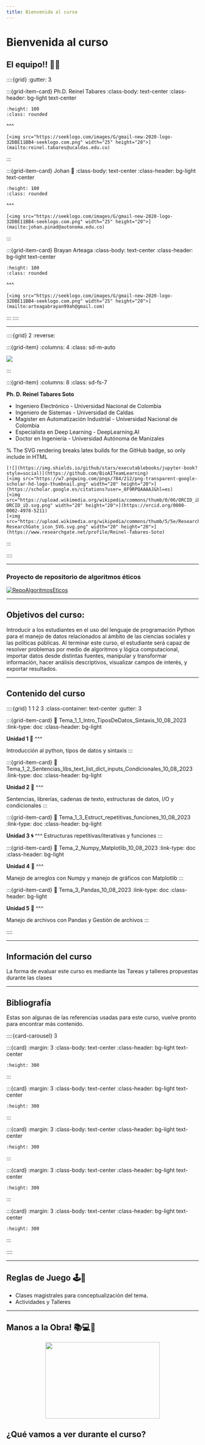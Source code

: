 ```yaml
---
title: Bienvenida al curso
---
```

# Bienvenida al curso

## El equipo!! 🦾🧠

::::{grid}
:gutter: 3

:::{grid-item-card} Ph.D. Reinel Tabares
:class-body: text-center
:class-header: bg-light text-center

```{image} images/rts.png
:height: 100
:class: rounded
```
^^^
```{only} html
[<img src="https://seeklogo.com/images/G/gmail-new-2020-logo-32DBE11BB4-seeklogo.com.png" width="25" height="20">](mailto:reinel.tabares@ucaldas.edu.co)
```
:::

:::{grid-item-card} Johan 🍍
:class-body: text-center
:class-header: bg-light text-center
```{image} images/jpd.png
:height: 100
:class: rounded
```
^^^
```{only} html
[<img src="https://seeklogo.com/images/G/gmail-new-2020-logo-32DBE11BB4-seeklogo.com.png" width="25" height="20">](mailto:johan.pinad@autonoma.edu.co)
```
:::

:::{grid-item-card} Brayan Arteaga
:class-body: text-center
:class-header: bg-light text-center
```{image} images/hba.png
:height: 100
:class: rounded
```
^^^
```{only} html
[<img src="https://seeklogo.com/images/G/gmail-new-2020-logo-32DBE11BB4-seeklogo.com.png" width="25" height="20">](mailto:arteagabrayan99ah@gmail.com)
```
:::
::::

---

::::{grid} 2
:reverse:

:::{grid-item}
:columns: 4
:class: sd-m-auto

<img src="https://upload.wikimedia.org/wikipedia/commons/3/35/Logo_Universidad_Adolfo_Ib%C3%A1%C3%B1ez.JPG" />

:::

:::{grid-item}
:columns: 8
:class: sd-fs-7

**Ph. D. Reinel Tabares Soto**

* Ingeniero Electrónico -  Universidad Nacional de Colombia
* Ingeniero de Sistemas - Universidad de Caldas
* Magister en Automatización Industrial - Universidad Nacional de Colombia
* Especialista en Deep Learning - DeepLearning.AI
* Doctor en Ingeniería - Universidad Autónoma de Manizales

% The SVG rendering breaks latex builds for the GitHub badge, so only include in HTML

```{only} html
[![](https://img.shields.io/github/stars/executablebooks/jupyter-book?style=social)](https://github.com/BioAITeamLearning)
[<img src="https://w7.pngwing.com/pngs/784/212/png-transparent-google-scholar-hd-logo-thumbnail.png" width="20" height="20">](https://scholar.google.es/citations?user=_8F9RPQAAAAJ&hl=es)
[<img src="https://upload.wikimedia.org/wikipedia/commons/thumb/0/06/ORCID_iD.svg/2048px-ORCID_iD.svg.png" width="20" height="20">](https://orcid.org/0000-0002-4978-5211)
[<img src="https://upload.wikimedia.org/wikipedia/commons/thumb/5/5e/ResearchGate_icon_SVG.svg/1200px-ResearchGate_icon_SVG.svg.png" width="20" height="20">](https://www.researchgate.net/profile/Reinel-Tabares-Soto)
```

:::

::::

---

### Proyecto de repositorio de algoritmos éticos


<a href="https://www.algoritmospublicos.cl/">
    <img src="images/globlabAlgoEticos.png" alt="RepoAlgoritmosEticos">
</a>

---

## Objetivos del curso:

Introducir a los estudiantes en el uso del lenguaje de programación Python para el manejo de datos relacionados al ámbito de las ciencias sociales y las políticas públicas. Al terminar este curso, el estudiante será capaz de resolver problemas por medio de algoritmos y lógica computacional, importar datos desde distintas fuentes, manipular y transformar información, hacer análisis descriptivos, visualizar campos de interés, y exportar resultados.

---

## Contenido del curso

::::{grid} 1 1 2 3
:class-container: text-center
:gutter: 3

:::{grid-item-card}
:link: Tema_1_1_Intro_TiposDeDatos_Sintaxis_10_08_2023
:link-type: doc
:class-header: bg-light

**Unidad 1 🤝**
^^^

Introducción al python, tipos de datos y sintaxis
:::

:::{grid-item-card}
:link: Tema_1_2_Sentencias_libs_text_list_dict_inputs_Condicionales_10_08_2023
:link-type: doc
:class-header: bg-light

**Unidad 2 🐍**
^^^

Sentencias, librerías, cadenas de texto, estructuras de datos, I/O y condicionales
:::

:::{grid-item-card}
:link: Tema_1_3_Estruct_repetitivas_funciones_10_08_2023
:link-type: doc
:class-header: bg-light

**Unidad 3 🌀**
^^^
Estructuras repetitivas/iterativas y funciones
:::

:::{grid-item-card}
:link: Tema_2_Numpy_Matplotlib_10_08_2023
:link-type: doc
:class-header: bg-light

**Unidad 4 🚀**
^^^

Manejo de arreglos con Numpy y manejo de gráficos con Matplotlib
:::

:::{grid-item-card}
:link: Tema_3_Pandas_10_08_2023
:link-type: doc
:class-header: bg-light

**Unidad 5 🐼**
^^^

Manejo de archivos con Pandas y Gestión de archivos
:::

::::

---

## Información del curso

La forma de evaluar este curso es mediante las Tareas y talleres propuestas durante las clases

---

## Bibliografía
Estas son algunas de las referencias usadas para este curso, vuelve pronto para encontrar más contenido.

::::{card-carousel} 3

:::{card}
:margin: 3
:class-body: text-center
:class-header: bg-light text-center

```{image} https://images.cdn1.buscalibre.com/fit-in/360x360/9b/60/9b604c0a5d8f77c64be6bf1318c9eb59.jpg
:height: 300
```

:::

:::{card}
:margin: 3
:class-body: text-center
:class-header: bg-light text-center

```{image} https://images-na.ssl-images-amazon.com/images/I/91QBEYSpnLL._AC_UL600_SR600,600_.jpg
:height: 300
```
:::

:::{card}
:margin: 3
:class-body: text-center
:class-header: bg-light text-center

```{image} https://images.cdn2.buscalibre.com/fit-in/360x360/50/19/6a7d4496c65bdf02a732d20e3cf12c3d.jpg
:height: 300
```

:::

:::{card}
:margin: 3
:class-body: text-center
:class-header: bg-light text-center

```{image} https://img.tradepub.com/free/w_webd14/images/w_webd14c8.jpg
:height: 300
```

:::

:::{card}
:margin: 3
:class-body: text-center
:class-header: bg-light text-center

```{image} https://ipython.org/_images/ipython-cookbook-2nd.png
:height: 300
```
:::

::::

---

## Reglas de Juego 🕹️📏

* Clases magistrales para conceptualización del tema.
* Actividades y Talleres

---

## Manos a la Obra! 📚💻🐍

<div style="text-align: center;">
  <img src="https://pbs.twimg.com/media/DRgJwpFVwAAoUTD.jpg" width="300" height="200" />
</div>

## ¿Qué vamos a ver durante el curso?

```{tableofcontents}
```